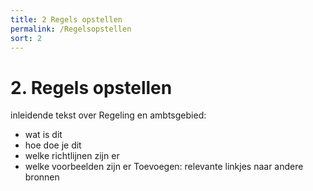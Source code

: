 ```yaml
---
title: 2 Regels opstellen
permalink: /Regelsopstellen
sort: 2
---
```


# 2. Regels opstellen

inleidende tekst over Regeling en ambtsgebied:

- wat is dit
- hoe doe je dit
- welke richtlijnen zijn er
- welke voorbeelden zijn er
Toevoegen: relevante linkjes naar andere bronnen
